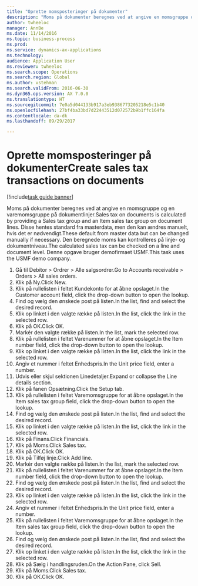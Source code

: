 ```yaml
--- 
title: "Oprette momsposteringer på dokumenter"
description: "Moms på dokumenter beregnes ved at angive en momsgruppe og en varemomsgruppe på dokumentlinjer."
author: twheeloc
manager: AnnBe
ms.date: 11/14/2016
ms.topic: business-process
ms.prod: 
ms.service: dynamics-ax-applications
ms.technology: 
audience: Application User
ms.reviewer: twheeloc
ms.search.scope: Operations
ms.search.region: Global
ms.author: vstehman
ms.search.validFrom: 2016-06-30
ms.dyn365.ops.version: AX 7.0.0
ms.translationtype: HT
ms.sourcegitcommit: 7e0a5d044133b917a3eb9386773205218e5c1b40
ms.openlocfilehash: 27bf4ba33bd7d22443512d072572b9b1ffc164fa
ms.contentlocale: da-dk
ms.lasthandoff: 09/29/2017

---
```

# <a name="create-sales-tax-transactions-on-documents"></a><span data-ttu-id="26976-103">Oprette momsposteringer på dokumenter</span><span class="sxs-lookup"><span data-stu-id="26976-103">Create sales tax transactions on documents</span></span>

[!include[task guide banner](../../includes/task-guide-banner.md)]

<span data-ttu-id="26976-104">Moms på dokumenter beregnes ved at angive en momsgruppe og en varemomsgruppe på dokumentlinjer.</span><span class="sxs-lookup"><span data-stu-id="26976-104">Sales tax on documents is calculated by providing a Sales tax group and an Item sales tax group on document lines.</span></span> <span data-ttu-id="26976-105">Disse hentes standard fra masterdata, men den kan ændres manuelt, hvis det er nødvendigt.</span><span class="sxs-lookup"><span data-stu-id="26976-105">These default from master data but can be changed manually if necessary.</span></span> <span data-ttu-id="26976-106">Den beregnede moms kan kontrolleres på linje- og dokumentniveau.</span><span class="sxs-lookup"><span data-stu-id="26976-106">The calculated sales tax can be checked on a line and document level.</span></span> <span data-ttu-id="26976-107">Denne opgave bruger demofirmaet USMF.</span><span class="sxs-lookup"><span data-stu-id="26976-107">This task uses the USMF demo company.</span></span>

1. <span data-ttu-id="26976-108">Gå til Debitor > Ordrer > Alle salgsordrer.</span><span class="sxs-lookup"><span data-stu-id="26976-108">Go to Accounts receivable > Orders > All sales orders.</span></span>
2. <span data-ttu-id="26976-109">Klik på Ny.</span><span class="sxs-lookup"><span data-stu-id="26976-109">Click New.</span></span>
3. <span data-ttu-id="26976-110">Klik på rullelisten i feltet Kundekonto for at åbne opslaget.</span><span class="sxs-lookup"><span data-stu-id="26976-110">In the Customer account field, click the drop-down button to open the lookup.</span></span>
4. <span data-ttu-id="26976-111">Find og vælg den ønskede post på listen.</span><span class="sxs-lookup"><span data-stu-id="26976-111">In the list, find and select the desired record.</span></span>
5. <span data-ttu-id="26976-112">Klik op linket i den valgte række på listen.</span><span class="sxs-lookup"><span data-stu-id="26976-112">In the list, click the link in the selected row.</span></span>
6. <span data-ttu-id="26976-113">Klik på OK.</span><span class="sxs-lookup"><span data-stu-id="26976-113">Click OK.</span></span>
7. <span data-ttu-id="26976-114">Markér den valgte række på listen.</span><span class="sxs-lookup"><span data-stu-id="26976-114">In the list, mark the selected row.</span></span>
8. <span data-ttu-id="26976-115">Klik på rullelisten i feltet Varenummer for at åbne opslaget.</span><span class="sxs-lookup"><span data-stu-id="26976-115">In the Item number field, click the drop-down button to open the lookup.</span></span>
9. <span data-ttu-id="26976-116">Klik op linket i den valgte række på listen.</span><span class="sxs-lookup"><span data-stu-id="26976-116">In the list, click the link in the selected row.</span></span>
10. <span data-ttu-id="26976-117">Angiv et nummer i feltet Enhedspris.</span><span class="sxs-lookup"><span data-stu-id="26976-117">In the Unit price field, enter a number.</span></span>
11. <span data-ttu-id="26976-118">Udvis eller skjul sektionen Linedetaljer.</span><span class="sxs-lookup"><span data-stu-id="26976-118">Expand or collapse the Line details section.</span></span>
12. <span data-ttu-id="26976-119">Klik på fanen Opsætning.</span><span class="sxs-lookup"><span data-stu-id="26976-119">Click the Setup tab.</span></span>
13. <span data-ttu-id="26976-120">Klik på rullelisten i feltet Varemomsgruppe for at åbne opslaget.</span><span class="sxs-lookup"><span data-stu-id="26976-120">In the Item sales tax group field, click the drop-down button to open the lookup.</span></span>
14. <span data-ttu-id="26976-121">Find og vælg den ønskede post på listen.</span><span class="sxs-lookup"><span data-stu-id="26976-121">In the list, find and select the desired record.</span></span>
15. <span data-ttu-id="26976-122">Klik op linket i den valgte række på listen.</span><span class="sxs-lookup"><span data-stu-id="26976-122">In the list, click the link in the selected row.</span></span>
16. <span data-ttu-id="26976-123">Klik på Finans.</span><span class="sxs-lookup"><span data-stu-id="26976-123">Click Financials.</span></span>
17. <span data-ttu-id="26976-124">Klik på Moms.</span><span class="sxs-lookup"><span data-stu-id="26976-124">Click Sales tax.</span></span>
18. <span data-ttu-id="26976-125">Klik på OK.</span><span class="sxs-lookup"><span data-stu-id="26976-125">Click OK.</span></span>
19. <span data-ttu-id="26976-126">Klik på Tilføj linje.</span><span class="sxs-lookup"><span data-stu-id="26976-126">Click Add line.</span></span>
20. <span data-ttu-id="26976-127">Markér den valgte række på listen.</span><span class="sxs-lookup"><span data-stu-id="26976-127">In the list, mark the selected row.</span></span>
21. <span data-ttu-id="26976-128">Klik på rullelisten i feltet Varenummer for at åbne opslaget.</span><span class="sxs-lookup"><span data-stu-id="26976-128">In the Item number field, click the drop-down button to open the lookup.</span></span>
22. <span data-ttu-id="26976-129">Find og vælg den ønskede post på listen.</span><span class="sxs-lookup"><span data-stu-id="26976-129">In the list, find and select the desired record.</span></span>
23. <span data-ttu-id="26976-130">Klik op linket i den valgte række på listen.</span><span class="sxs-lookup"><span data-stu-id="26976-130">In the list, click the link in the selected row.</span></span>
24. <span data-ttu-id="26976-131">Angiv et nummer i feltet Enhedspris.</span><span class="sxs-lookup"><span data-stu-id="26976-131">In the Unit price field, enter a number.</span></span>
25. <span data-ttu-id="26976-132">Klik på rullelisten i feltet Varemomsgruppe for at åbne opslaget.</span><span class="sxs-lookup"><span data-stu-id="26976-132">In the Item sales tax group field, click the drop-down button to open the lookup.</span></span>
26. <span data-ttu-id="26976-133">Find og vælg den ønskede post på listen.</span><span class="sxs-lookup"><span data-stu-id="26976-133">In the list, find and select the desired record.</span></span>
27. <span data-ttu-id="26976-134">Klik op linket i den valgte række på listen.</span><span class="sxs-lookup"><span data-stu-id="26976-134">In the list, click the link in the selected row.</span></span>
28. <span data-ttu-id="26976-135">Klik på Sælg i handlingsruden.</span><span class="sxs-lookup"><span data-stu-id="26976-135">On the Action Pane, click Sell.</span></span>
29. <span data-ttu-id="26976-136">Klik på Moms.</span><span class="sxs-lookup"><span data-stu-id="26976-136">Click Sales tax.</span></span>
30. <span data-ttu-id="26976-137">Klik på OK.</span><span class="sxs-lookup"><span data-stu-id="26976-137">Click OK.</span></span>


